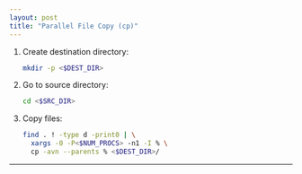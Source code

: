 ```yaml
---
layout: post
title: "Parallel File Copy (cp)"
---
```



1. Create destination directory:
   ```bash
   mkdir -p <$DEST_DIR>
   ```
2. Go to source directory:
   ```bash
   cd <$SRC_DIR>
   ```
3. Copy files:
   ```bash
   find . ! -type d -print0 | \
     xargs -0 -P<$NUM_PROCS> -n1 -I % \
     cp -avn --parents % <$DEST_DIR>/
   ```

---
